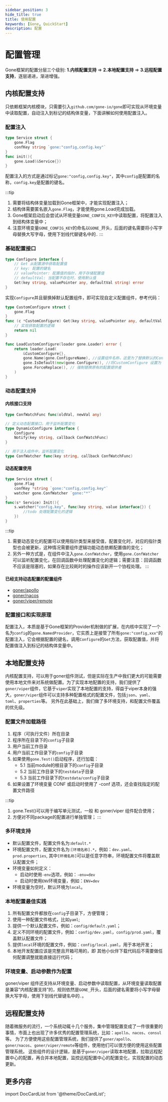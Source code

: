 ```yaml
---
sidebar_position: 3
hide_title: true
title: 使用配置
keywords: [Gone, QuickStart]
description: 配置
---
```


# 配置管理

Gone框架的配置分层三个级别: **1.内核配置支持** => **2.本地配置支持** => **3.远程配置支持**，逐层递进，渐进增强。


## 内核配置支持
只依赖框架内核模块，只需要引入`github.com/gone-io/gone`即可实现从环境变量中读取配置，自动注入到标记的结构体变量，下面讲解如何使用配置注入。

### 配置注入

```go
type Service struct {
    gone.Flag
    confKey string `gone:"config,config.key"`
}
func init(){
    gone.Load(&Service{})
}
```
配置注入的方式是通过标记`gone:"config,config.key"`，其中`config`是配置的名称，`config.key`是配置的键名。

:::tip
1. 需要将结构体变量加载到Gone框架中，才能实现配置注入；
2. 结构体需要匿名嵌入`gone.Flag`，才能使用gone.Load完成加载。
3. Gone框架启动后会尝试从环境变量`GONE_CONFIG_KEY`中读取配置，将配置注入到结构体变量中；
4. 注意环境变量`GONE_CONFIG_KEY`的命名以`GONE_`开头，后面的键名需要将小写字母替换大写字母，使用下划线代替键名中的`.`
:::


### 基础配置接口
```go
type Configure interface {
    // Get 从配置源中获取配置值
    // key: 配置的键名
    // valuePointer: 配置值的指针，用于存储配置值
    // defaultVal: 当配置不存在时，使用默认值
    Get(key string, valuePointer any, defaultVal string) error
}
```
实现`Configure`并且替换掉默认配置组件，即可实现自定义配置组件，参考代码：
```go
type CustomConfigure struct {
    gone.Flag
}
func (c *CustomConfigure) Get(key string, valuePointer any, defaultVal string) error {
    // 实现获取配置的逻辑
    return nil
}

func LoadCustomConfigure(loader gone.Loader) error {
    return loader.Load(
        &CustomConfigure{},
        gone.Name(gone.ConfigureName), //设置组件名称，这里为了替换默认的Configure组件，需要设置为gone.ConfigureName
        gone.IsDefault(new(gone.Configure)), //将CustomConfigure 设置为 Configure接口的默认实现
        gone.ForceReplace(), // 强制替换原有的配置提供者
    )
}
```


### 动态配置支持

#### 内核接口支持
```go
type ConfWatchFunc func(oldVal, newVal any)

// 定义动态配置接口，用于监听配置变化
type DynamicConfigure interface {
    Configure
    Notify(key string, callback ConfWatchFunc)
}

// 用于注入组件中，监听配置变化
type ConfWatcher func(key string, callback ConfWatchFunc)
```
#### 动态配置使用
```go
type Service struct {
    gone.Flag
    confKey *string `gone:"config,config.key"`
    watcher gone.ConfWatcher `gone:"*"`
}
func(s* Service) Init(){
    s.watcher("config.key", func(key string, value interface{}) {
        //todo 处理配置变化的逻辑
    })
}
```
:::tip
1. 需要动态变化的配置可以使用指针类型来接受值，配置变化时，对应的指针类型也会被更新，这种情况需要组件逻辑功能动态依赖配置值的变化；
2. 另外一种方式是，在组件中注入`gone.ConfWatcher`，使用`gone.ConfWatcher`可以监听配置变化，在回调函数中处理配置变化的逻辑；需要注意：回调函数不应该是阻塞的，如果存在比较耗时的操作应该新开一个协程处理。
:::


#### 已经支持动态配置的配置组件
- [goner/apollo](https://github.com/gone-io/goner/tree/main/apollo)
- [goner/nacos](https://github.com/gone-io/goner/tree/main/nacos)
- [goner/viper/remote](https://github.com/gone-io/goner/tree/main/viper/remote)

### 配置接口和实现原理
配置注入，本质是基于Gone框架的Provider机制做的扩展，在内核中实现了一个名为`config`的`gone.NamedProvider`，它实质上是接管了所有`gone:"config,xxx"`的配置注入，它会根据配置的键名，调用`Configure`的`Get`方法，获取配置值，并将配置值注入到标记的结构体变量中。


## 本地配置支持
内核配置支持，可以用于goner组件测试，但是实际在生产中我们更大的可能需要使用本地文件来对系统做配置。为了实现本地配置的支持，我们提供了`goner/viper`组件，它基于`viper`实现了本地配置的支持，得益于viper本身的强大，`goner/viper`组件可以支持多种配置格式的配置文件，包括`json`、`yaml`、`toml`、`properties`等。
另外在此基础上，我们做了多环境支持，和配置文件覆盖的优先级。

### 配置文件加载路径
1. 程序（可执行文件）所在目录
2. 程序所在目录下的`config`子目录
3. 用户当前工作目录
4. 用户当前工作目录下的`config`子目录
5. 如果使用`gone.Test()`启动程序，还行加载：
   - 5.1 当前module的根目录下的`config`子目录
   - 5.2 当前工作目录下的`testdata`子目录
   - 5.3 当前工作目录下的`testdata/config`子目录
6. 如果设置了环境变量 CONF 或启动时使用了 -conf 选项，还会查找指定的配置文件路径

:::tip
1. gone.Test()可以用于编写单元测试，一般 和 goner/viper 组件配合使用；
2. 方便对不同package的配置进行单独管理；
:::



### 多环境支持
- 默认配置文件，配置文件名为:`default.*`
- 环境配置文件，配置文件名为:`[环境名称].*`，例如：`dev.yaml`、`prod.properties`, 其中`[环境名称]`可以是任意字符串，环境配置文件将覆盖默认配置文件；
- 环境变量如何定义：
  - 启动时使用`-env`选项，例如：`-env=dev`
  - 启动时使用`ENV`环境变量，例如：`ENV=dev`
- 环境变量为空时，默认环境为`local`。


### 本地配置最佳实践
1. 所有配置文件都放在`config`子目录下，方便管理；
2. 使用一种配置文件格式，比如`yaml`;
3. 提供一个默认配置文件，例如：`config/default.yaml`；
4. 定义不同环境的配置文件，例如：`config/dev.yaml`，`config/prod.yaml`，覆盖默认配置文件；
5. 提供`local`环境的配置文件，例如：`config/local.yaml`，用于本地开发；
6. 本地开发配置应该是完整且开箱可用的，即 其他小伙伴下载代码后不需要做任何配置调整就能直接运行代码；

### 环境变量、启动参数作为配置
goner/viper 组件还支持从环境变量、启动参数中读取配置，从环境变量读取配置是兼容“内核配置支持”的，规则依然是`GONE_`开头，后面的键名需要将小写字母替换大写字母，使用下划线代替键名中的`.`。

## 远程配置支持

随着微服务的流行，一个系统动辄十几个服务，集中管理配置变成了一件很重要的事情，市面上也出现了许多优秀的配置管理系统，比如：`apollo`、`nacos`、`consul`等。
为了方便使用这些配置管理系统，我们提供了`goner/apollo`、`goner/nacos`、`goner/viper/remote`等组件，使用他们可以很方便的使用这些配置管理系统。
这些组件的设计逻辑，是基于`goner/viper`读取本地配置，拉取远程配置中心的配置，再合并本地配置，监控远程配置中心的配置变化，实现配置的动态更新。


## 更多内容
import DocCardList from '@theme/DocCardList';

<DocCardList />